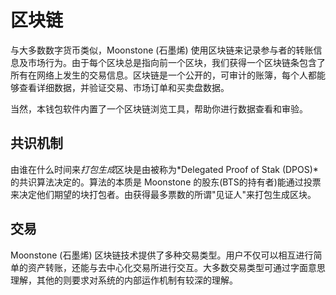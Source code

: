 # 区块链

与大多数数字货币类似，Moonstone (石墨烯) 使用区块链来记录参与者的转账信息及市场行为。由于每个区块总是指向前一个区块，我们获得一个区块链条包含了所有在网络上发生的交易信息。区块链是一个公开的，可审计的账簿，每个人都能够查看详细数据，并验证交易、市场订单和买卖盘数据。

当然，本钱包软件内置了一个区块链浏览工具，帮助你进行数据查看和审验。

## 共识机制

由谁在什么时间来*打包生成*区块是由被称为*Delegated Proof of Stak (DPOS)*的共识算法决定的。算法的本质是 Moonstone 的股东(BTS的持有者)能通过投票来决定他们期望的块打包者。由获得最多票数的所谓"见证人"来打包生成区块。

## 交易

Moonstone (石墨烯) 区块链技术提供了多种交易类型。用户不仅可以相互进行简单的资产转账，还能与去中心化交易所进行交互。大多数交易类型可通过字面意思理解，其他的则要求对系统的内部运作机制有较深的理解。